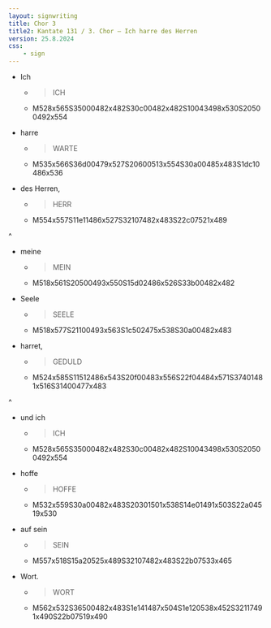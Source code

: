 ```yaml
---
layout: signwriting
title: Chor 3
title2: Kantate 131 / 3. Chor – Ich harre des Herren
version: 25.8.2024
css:
    - sign
---
```


<!--
https://www.signbank.org/signpuddle2.0/searchword.php
https://www.sutton-signwriting.io/signmaker
-->

- Ich 
  + > ICH
  + M528x565S35000482x482S30c00482x482S10043498x530S20500492x554


- harre
  + > WARTE
  + M535x566S36d00479x527S20600513x554S30a00485x483S1dc10486x536

- des Herren,
  + > HERR
  + M554x557S11e11486x527S32107482x483S22c07521x489

^
- meine
  + > MEIN
  + M518x561S20500493x550S15d02486x526S33b00482x482

- Seele 
  + > SEELE
  + M518x577S21100493x563S1c502475x538S30a00482x483

- harret,
  + > GEDULD
  + M524x585S11512486x543S20f00483x556S22f04484x571S37401481x516S31400477x483

^

- und ich
  + > ICH
  + M528x565S35000482x482S30c00482x482S10043498x530S20500492x554

- hoffe
  + > HOFFE
  + M532x559S30a00482x483S20301501x538S14e01491x503S22a04519x530

- auf sein
  + > SEIN
  + M557x518S15a20525x489S32107482x483S22b07533x465 

- Wort.
  + > WORT
  + M562x532S36500482x483S1e141487x504S1e120538x452S32117491x490S22b07519x490
